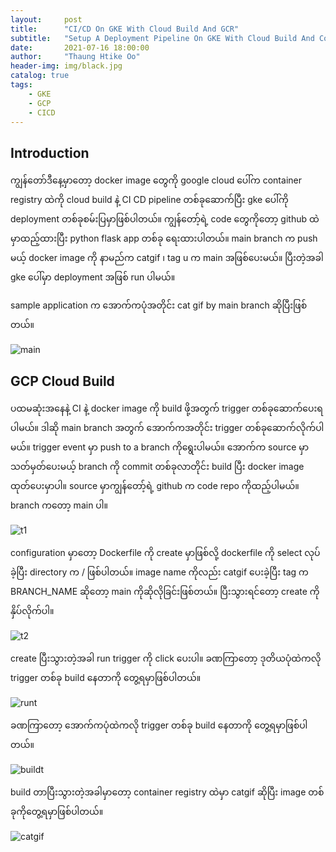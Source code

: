 ```yaml
---
layout:     post
title:      "CI/CD On GKE With Cloud Build And GCR"
subtitle:   "Setup A Deployment Pipeline On GKE With Cloud Build And Container Registry"
date:       2021-07-16 18:00:00
author:     "Thaung Htike Oo"
header-img: img/black.jpg
catalog: true
tags:
    - GKE
    - GCP
    - CICD
---    
```


<h2> Introduction </h2>

ကျွန်တော်ဒီနေ့မှာတော့ docker image တွေကို google cloud ပေါ်က container registry ထဲကို cloud build နဲ့ CI CD pipeline တစ်ခုဆောက်ပြီး gke ပေါ်ကို deployment တစ်ခုစမ်းပြမှာဖြစ်ပါတယ်။ ကျွန်တော့်ရဲ့ code တွေကိုတော့ github ထဲမှာထည့်ထားပြီး python flask app တစ်ခု ရေးထားပါတယ်။  main branch က push မယ့် docker image ကို နာမည်က catgif ၊ tag u က main အဖြစ်ပေးမယ်။ ပြီးတဲ့အခါ gke ပေါ်မှာ deployment အဖြစ် run ပါမယ်။

sample application က အောက်ကပုံအတိုင်း cat gif by main branch ဆိုပြီးဖြစ်တယ်။

![main](https://raw.githubusercontent.com/thaunggyee/thaunggyee.github.io/master/img/main.png)

<h2> GCP Cloud Build </h2>

ပထမဆုံးအနေနဲ့ CI နဲ့ docker image ကို build ဖို့အတွက် trigger တစ်ခုဆောက်ပေးရပါမယ်။ ဒါဆို main branch အတွက် အောက်ကအတိုင်း trigger တစ်ခုဆောက်လိုက်ပါမယ်။ trigger event မှာ push to a branch ကိုရွေးပါမယ်။ အောက်က source မှာ သတ်မှတ်ပေးမယ့် branch ကို commit တစ်ခုလာတိုင်း build ပြီး docker image ထုတ်ပေးမှာပါ။ source မှာကျွန်တော့်ရဲ့ github က code repo ကိုထည့်ပါမယ်။ branch ကတော့ main ပါ။

![t1](https://raw.githubusercontent.com/thaunggyee/thaunggyee.github.io/master/img/t2.png)
 
configuration မှာတော့ Dockerfile ကို create မှာဖြစ်လို့ dockerfile ကို select လုပ်ခဲ့ပြီး directory က / ဖြစ်ပါတယ်။ image name ကိုလည်း catgif ပေးခဲ့ပြီး tag က BRANCH_NAME ဆိုတော့ main ကိုဆိုလိုခြင်းဖြစ်တယ်။ ပြီးသွားရင်တော့ create ကိုနှိပ်လိုက်ပါ။

![t2](https://raw.githubusercontent.com/thaunggyee/thaunggyee.github.io/master/img/t2.png)

create ပြီးသွားတဲ့အခါ run trigger ကို click ပေးပါ။ ခဏကြာတော့ ဒုတိယပုံထဲကလို trigger တစ်ခု build နေတာကို တွေ့ရမှာဖြစ်ပါတယ်။

![runt](https://raw.githubusercontent.com/thaunggyee/thaunggyee.github.io/master/img/runt.png)

ခဏကြာတော့ အောက်ကပုံထဲကလို trigger တစ်ခု build နေတာကို တွေ့ရမှာဖြစ်ပါတယ်။

![buildt](https://raw.githubusercontent.com/thaunggyee/thaunggyee.github.io/master/img/buildt.png)

build တာပြီးသွားတဲ့အခါမှာတော့ container registry ထဲမှာ catgif ဆိုပြီး image တစ်ခုကိုတွေ့ရမှာဖြစ်ပါတယ်။

![catgif](https://raw.githubusercontent.com/thaunggyee/thaunggyee.github.io/master/img/catgif.png)
